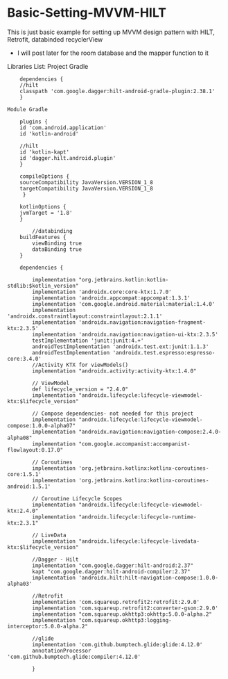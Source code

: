 # Basic-Setting-MVVM-HILT

This is just basic example for setting up MVVM design pattern with HILT, Retrofit, databinded recyclerView
- I will post later for the room database and the mapper function to it

Libraries List:
    Project Gradle
    
        dependencies {
        //hilt
        classpath 'com.google.dagger:hilt-android-gradle-plugin:2.38.1'
        }
        
    Module Gradle
        
        plugins {
        id 'com.android.application'
        id 'kotlin-android'

        //hilt
        id 'kotlin-kapt'
        id 'dagger.hilt.android.plugin'
        }
        
        compileOptions {
        sourceCompatibility JavaVersion.VERSION_1_8
        targetCompatibility JavaVersion.VERSION_1_8
         }
         
        kotlinOptions {
        jvmTarget = '1.8'
        }

            //databinding
        buildFeatures {
            viewBinding true
            dataBinding true
        }
        
        dependencies {

            implementation "org.jetbrains.kotlin:kotlin-stdlib:$kotlin_version"
            implementation 'androidx.core:core-ktx:1.7.0'
            implementation 'androidx.appcompat:appcompat:1.3.1'
            implementation 'com.google.android.material:material:1.4.0'
            implementation 'androidx.constraintlayout:constraintlayout:2.1.1'
            implementation 'androidx.navigation:navigation-fragment-ktx:2.3.5'
            implementation 'androidx.navigation:navigation-ui-ktx:2.3.5'
            testImplementation 'junit:junit:4.+'
            androidTestImplementation 'androidx.test.ext:junit:1.1.3'
            androidTestImplementation 'androidx.test.espresso:espresso-core:3.4.0'
            //Activity KTX for viewModels()
            implementation "androidx.activity:activity-ktx:1.4.0"

            // ViewModel
            def lifecycle_version = "2.4.0"
            implementation "androidx.lifecycle:lifecycle-viewmodel-ktx:$lifecycle_version"

            // Compose dependencies- not needed for this project
            implementation "androidx.lifecycle:lifecycle-viewmodel-compose:1.0.0-alpha07"
            implementation "androidx.navigation:navigation-compose:2.4.0-alpha08"
            implementation "com.google.accompanist:accompanist-flowlayout:0.17.0"

            // Coroutines
            implementation 'org.jetbrains.kotlinx:kotlinx-coroutines-core:1.5.1'
            implementation 'org.jetbrains.kotlinx:kotlinx-coroutines-android:1.5.1'

            // Coroutine Lifecycle Scopes
            implementation "androidx.lifecycle:lifecycle-viewmodel-ktx:2.4.0"
            implementation "androidx.lifecycle:lifecycle-runtime-ktx:2.3.1"

            // LiveData
            implementation "androidx.lifecycle:lifecycle-livedata-ktx:$lifecycle_version"

            //Dagger - Hilt
            implementation "com.google.dagger:hilt-android:2.37"
            kapt "com.google.dagger:hilt-android-compiler:2.37"
            implementation 'androidx.hilt:hilt-navigation-compose:1.0.0-alpha03'

            //Retrofit
            implementation 'com.squareup.retrofit2:retrofit:2.9.0'
            implementation 'com.squareup.retrofit2:converter-gson:2.9.0'
            implementation "com.squareup.okhttp3:okhttp:5.0.0-alpha.2"
            implementation "com.squareup.okhttp3:logging-interceptor:5.0.0-alpha.2"

            //glide
            implementation 'com.github.bumptech.glide:glide:4.12.0'
            annotationProcessor 'com.github.bumptech.glide:compiler:4.12.0'

            }


